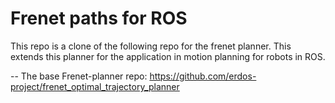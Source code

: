 # Frenet paths for ROS
This repo is a clone of the following repo for the frenet planner. This extends this planner for the application in motion planning for robots in ROS.

-- The base Frenet-planner repo: https://github.com/erdos-project/frenet_optimal_trajectory_planner